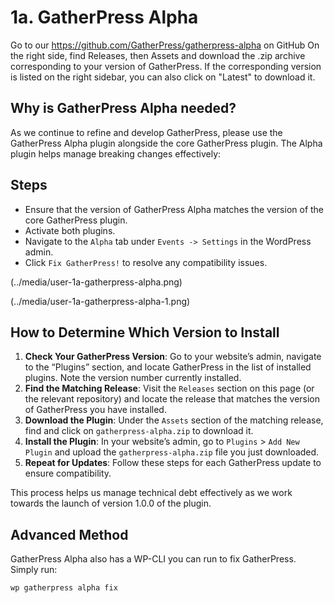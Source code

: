 # 1a. GatherPress Alpha

Go to our https://github.com/GatherPress/gatherpress-alpha on GitHub
On the right side, find Releases, then Assets and download the .zip archive corresponding to your version of GatherPress. If the corresponding version is listed on the right sidebar, you can also click on "Latest" to download it.

## Why is GatherPress Alpha needed?

As we continue to refine and develop GatherPress, please use the GatherPress Alpha plugin alongside the core GatherPress plugin. The Alpha plugin helps manage breaking changes effectively:

## Steps

- Ensure that the version of GatherPress Alpha matches the version of the core GatherPress plugin.
- Activate both plugins.
- Navigate to the `Alpha` tab under `Events -> Settings` in the WordPress admin.
- Click `Fix GatherPress!` to resolve any compatibility issues.

(../media/user-1a-gatherpress-alpha.png)

(../media/user-1a-gatherpress-alpha-1.png)


## How to Determine Which Version to Install

1. **Check Your GatherPress Version**: Go to your website’s admin, navigate to the “Plugins” section, and locate GatherPress in the list of installed plugins. Note the version number currently installed.
2. **Find the Matching Release**: Visit the `Releases` section on this page (or the relevant repository) and locate the release that matches the version of GatherPress you have installed.
3. **Download the Plugin**: Under the `Assets` section of the matching release, find and click on `gatherpress-alpha.zip` to download it.
4. **Install the Plugin**: In your website’s admin, go to `Plugins` > `Add New Plugin` and upload the `gatherpress-alpha.zip` file you just downloaded.
5. **Repeat for Updates**: Follow these steps for each GatherPress update to ensure compatibility.

This process helps us manage technical debt effectively as we work towards the launch of version 1.0.0 of the plugin.

## Advanced Method

GatherPress Alpha also has a WP-CLI you can run to fix GatherPress. Simply run:

```
wp gatherpress alpha fix
```
